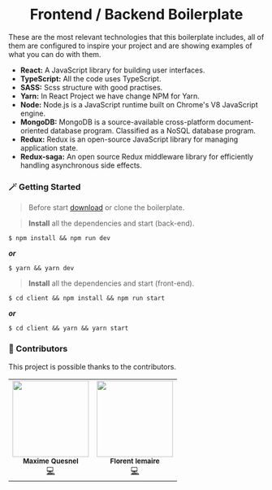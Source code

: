 <a id="logos" class="anchor" aria-hidden="true" href="#logos"></a><br/>

<h1 align="center">Frontend / Backend Boilerplate</h1>

These are the most relevant technologies that this boilerplate includes, all of them are configured to inspire your project and are showing examples of what you can do with them.

- **React:** A JavaScript library for building user interfaces.
- **TypeScript:** All the code uses TypeScript.
- **SASS:** Scss structure with good practises.
- **Yarn:** In React Project we have change NPM for Yarn.
- **Node:** Node.js is a JavaScript runtime built on Chrome's V8 JavaScript engine.
- **MongoDB:** MongoDB is a source-available cross-platform document-oriented database program. Classified as a NoSQL database program.
- **Redux:** Redux is an open-source JavaScript library for managing application state.
- **Redux-saga:** An open source Redux middleware library for efficiently handling asynchronous side effects.

### 🪄 Getting Started

> Before start [download](https://github.com/Maxime-Quesnel/boilerplate-react-ts/archive/refs/heads/main.zip) or clone the boilerplate.

> **Install** all the dependencies and start (back-end).

```shell
$ npm install && npm run dev
```

**_or_**

```shell
$ yarn && yarn dev
```

> **Install** all the dependencies and start (front-end).

```shell
$ cd client && npm install && npm run start
```

**_or_**

```shell
$ cd client && yarn && yarn start
```

### 🎩 Contributors

This project is possible thanks to the contributors.

<!-- ALL-CONTRIBUTORS-LIST:START - Do not remove or modify this section -->
<!-- prettier-ignore-start -->
<!-- markdownlint-disable -->
<table>
  <tr>
    <td align="center"><img src="https://avatars.githubusercontent.com/u/47209537?s=400&u=6789c25bd46a3b2fff456e107d11b9531e7aea28&v=4" width="150px;" alt=""/><br /><sub><b>Maxime Quesnel</b></sub><br /><a href="https://github.com/Maxime-Quesnel" title="Code">💻</a></td>
    <td align="center"><img src="https://avatars.githubusercontent.com/u/68963639?v=4" width="150px;" alt=""/><br /><sub><b>Florent lemaire</b></sub><br /><a href="https://github.com/FlorentLem" title="Code">💻</a></td>
  </tr>
</table>

<!-- markdownlint-enable -->
<!-- prettier-ignore-end -->
